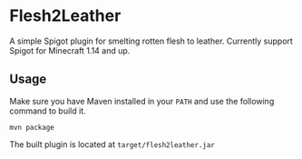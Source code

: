 # Flesh2Leather
A simple Spigot plugin for smelting rotten flesh to leather.
Currently support Spigot for Minecraft 1.14 and up.
## Usage
Make sure you have Maven installed in your `PATH` and use the following command to build it.
```
mvn package
```
The built plugin is located at `target/flesh2leather.jar`
